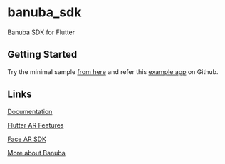 # banuba_sdk

Banuba SDK for Flutter

## Getting Started

Try the minimal sample [from here](example/) and 
refer this [example app](https://github.com/Banuba/quickstart-flutter-plugin) on Github.

## Links 

[Documentation](https://docs.banuba.com/face-ar-sdk-v1)

[Flutter AR Features](https://www.banuba.com/blog/flutter-ar-features-integration)

[Face AR SDK](https://www.banuba.com/facear-sdk/face-filters)

[More about Banuba](https://www.banuba.com/)


